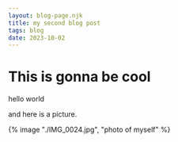 ```yaml
---
layout: blog-page.njk
title: my second blog post
tags: blog
date: 2023-10-02
---
```


# This is gonna be cool

hello world

and here is a picture.

{% image "./IMG_0024.jpg", "photo of myself" %} 